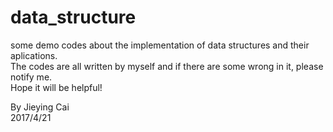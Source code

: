 # data_structure
some demo codes about the implementation of data structures and their aplications.    
The codes are all written by myself and if there are some wrong in it, please notify me.    
Hope it will be helpful!     
     
By Jieying Cai    
2017/4/21    
